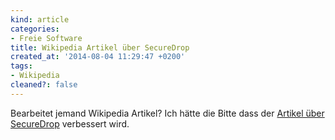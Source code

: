 ```yaml
---
kind: article
categories:
- Freie Software
title: Wikipedia Artikel über SecureDrop
created_at: '2014-08-04 11:29:47 +0200'
tags:
- Wikipedia
cleaned?: false
---
```


Bearbeitet jemand Wikipedia Artikel? Ich hätte die Bitte dass der
[Artikel über SecureDrop](https://de.wikipedia.org/wiki/SecureDrop)
verbessert wird.
